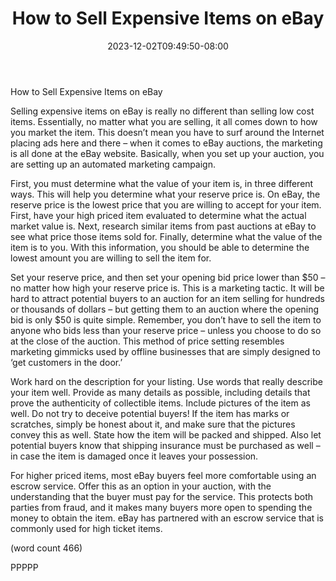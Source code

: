 ﻿---
title: "How to Sell Expensive Items on eBay"
date: 2023-12-02T09:49:50-08:00
description: "eBay Tips for Web Success"
featured_image: "/images/eBay.jpg"
tags: ["eBay"]
---

How to Sell Expensive Items on eBay

Selling expensive items on eBay is really no different 
than selling low cost items. Essentially, no matter 
what you are selling, it all comes down to how you 
market the item. This doesn’t mean you have to 
surf around the Internet placing ads here and there – 
when it comes to eBay auctions, the marketing is 
all done at the eBay website. Basically, when you 
set up your auction, you are setting up an 
automated marketing campaign.

First, you must determine what the value of your 
item is, in three different ways. This will help you 
determine what your reserve price is. On eBay, the 
reserve price is the lowest price that you are willing 
to accept for your item. First, have your high priced 
item evaluated to determine what the actual market 
value is. Next, research similar items from past 
auctions at eBay to see what price those items sold 
for. Finally, determine what the value of the item is to
you. With this information, you should be able to 
determine the lowest amount you are willing to sell 
the item for.

Set your reserve price, and then set your opening bid 
price lower than $50 – no matter how high your 
reserve price is. This is a marketing tactic. It will be 
hard to attract potential buyers to an auction for an 
item selling for hundreds or thousands of dollars – 
but getting them to an auction where the opening 
bid is only $50 is quite simple. Remember, you don’t 
have to sell the item to anyone who bids less than 
your reserve price – unless you choose to do so at 
the close of the auction. This method of price setting 
resembles marketing gimmicks used by offline 
businesses that are simply designed to ‘get customers 
in the door.’

Work hard on the description for your listing. Use 
words that really describe your item well. Provide as 
many details as possible, including details that prove 
the authenticity of collectible items. Include pictures 
of the item as well. Do not try to deceive potential 
buyers! If the item has marks or scratches, simply 
be honest about it, and make sure that the pictures 
convey this as well. State how the item will be 
packed and shipped. Also let potential buyers know
 that shipping insurance must be purchased as well
 – in case the item is damaged once it leaves your 
possession.

For higher priced items, most eBay buyers feel more 
comfortable using an escrow service. Offer this as 
an option in your auction, with the understanding that 
the buyer must pay for the service. This protects both 
parties from fraud, and it makes many buyers more 
open to spending the money to obtain the item. 
eBay has partnered with an escrow service that is 
commonly used for high ticket items. 

(word count 466)

PPPPP

